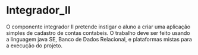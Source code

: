 # Integrador_II
O componente integrador II pretende instigar o aluno a criar uma aplicação simples de cadastro de contas contabeis.
	O trabalho deve ser feito usando a linguagem java SE, Banco de Dados Relacional, 
e plataformas mistas para a execução do projeto.
